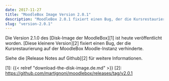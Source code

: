 ```yaml
---
date: 2017-11-27
title: "MoodleBox Image Version 2.0.1"
description: "MoodleBox 2.0.1 fixiert einen Bug, der die Kursrestaurierung auf der MoodleBox Moodle-Instanz verhinderte."
slug: "version-2.0.1"
---
```


Die Version 2.1.0 des [Disk-Image der MoodleBox][1] ist heute veröffentlicht worden. [Diese kleinere Version][2] fixiert einen Bug, der die Kursrestaurierung auf der MoodleBox Moodle-Instanz verhinderte.

Siehe die [Release Notes auf Github][2] für weitere Informationen.

 [1]: {{< relref "download-the-disk-image.de.md" >}}
 [2]: https://github.com/martignoni/moodlebox/releases/tag/v2.0.1
